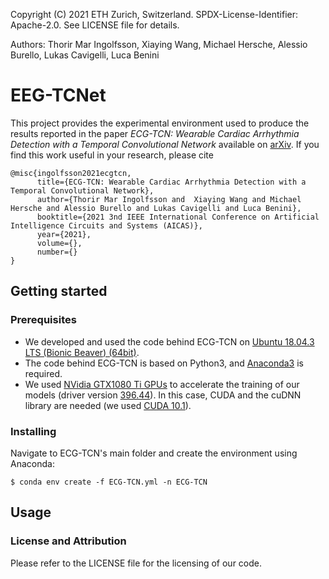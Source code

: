 Copyright (C) 2021 ETH Zurich, Switzerland. SPDX-License-Identifier: Apache-2.0. See LICENSE file for details.

Authors: Thorir Mar Ingolfsson, Xiaying Wang, Michael Hersche, Alessio Burello, Lukas Cavigelli, Luca Benini

# EEG-TCNet
This project provides the experimental environment used to produce the results reported in the paper *ECG-TCN: Wearable Cardiac Arrhythmia Detection with a Temporal Convolutional Network* available on [arXiv](https://arxiv.org/abs/2103.13740). If you find this work useful in your research, please cite
```
@misc{ingolfsson2021ecgtcn,
      title={ECG-TCN: Wearable Cardiac Arrhythmia Detection with a Temporal Convolutional Network}, 
      author={Thorir Mar Ingolfsson and  Xiaying Wang and Michael Hersche and Alessio Burello and Lukas Cavigelli and Luca Benini},
      booktitle={2021 3nd IEEE International Conference on Artificial Intelligence Circuits and Systems (AICAS)}, 
      year={2021},
      volume={},
      number={}
}

```

## Getting started

### Prerequisites
* We developed and used the code behind ECG-TCN on [Ubuntu 18.04.3 LTS (Bionic Beaver) (64bit)](http://old-releases.ubuntu.com/releases/18.04.3/).
* The code behind ECG-TCN is based on Python3, and [Anaconda3](https://www.anaconda.com/distribution/) is required.
* We used [NVidia GTX1080 Ti GPUs](https://developer.nvidia.com/cuda-gpus) to accelerate the training of our models (driver version [396.44](https://www.nvidia.com/Download/driverResults.aspx/136950/en-us)). In this case, CUDA and the cuDNN library are needed (we used [CUDA 10.1](https://developer.nvidia.com/cuda-toolkit-archive)).

### Installing
Navigate to ECG-TCN's main folder and create the environment using Anaconda:
```
$ conda env create -f ECG-TCN.yml -n ECG-TCN
```


## Usage


### License and Attribution
Please refer to the LICENSE file for the licensing of our code.
